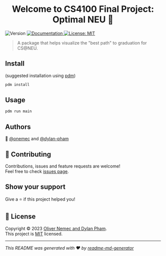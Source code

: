 <h1 align="center">Welcome to CS4100 Final Project: Optimal NEU 👋</h1>
<p>
  <img alt="Version" src="https://img.shields.io/badge/version-0.1.0-blue.svg?cacheSeconds=2592000" />
  <a href="https://github.com/onemec/CS4100-final-project/wiki" target="_blank">
    <img alt="Documentation" src="https://img.shields.io/badge/documentation-yes-brightgreen.svg" />
  </a>
  <a href="https://spdx.org/licenses/MIT.html" target="_blank">
    <img alt="License: MIT" src="https://img.shields.io/badge/License-MIT-yellow.svg" />
  </a>
</p>

> A package that helps visualize the &#34;best path&#34; to graduation for CS@NEU.

## Install

(suggested installation using [pdm](https://pdm-project.org/latest/#recommended-installation-method))
```sh
pdm install
```

## Usage

```sh
pdm run main
```

## Authors

👤 [@onemec](https://github.com/onemec) and [@dylan-pham](https://github.com/dylan-pham)

## 🤝 Contributing

Contributions, issues and feature requests are welcome!<br/>Feel free to check [issues page](https://github.com/onemec/CS4100-final-project/issues). 

## Show your support

Give a ⭐️ if this project helped you!

## 📝 License

Copyright © 2023 [Oliver Nemec and Dylan Pham](https://onemec.org/).<br/>
This project is [MIT](https://spdx.org/licenses/MIT.html) licensed.

***
_This README was generated with ❤️ by [readme-md-generator](https://github.com/kefranabg/readme-md-generator)_